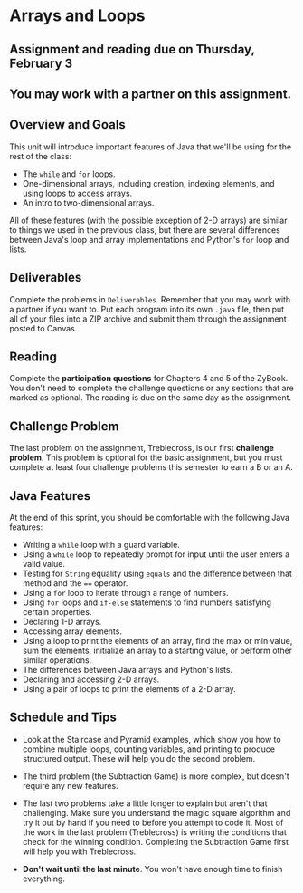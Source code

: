 # Arrays and Loops

## Assignment and reading due on Thursday, February 3

## You may work with a partner on this assignment.

## Overview and Goals
This unit will introduce important features of Java that we'll be using for the rest of the class:

- The `while` and `for` loops.
- One-dimensional arrays, including creation, indexing elements, and using loops to access arrays.
- An intro to two-dimensional arrays.

All of these features (with the possible exception of 2-D arrays) are similar to things we used in the previous class, but there are several
differences between Java's loop and array implementations and Python's `for` loop and lists.


## Deliverables

Complete the problems in `Deliverables`. Remember that you may work with a partner if you want to. Put each program into its own `.java` file, then put all of your files into a ZIP archive and submit them through the assignment posted to Canvas.

## Reading

Complete the **participation questions** for Chapters 4 and 5 of the ZyBook. You don't need to complete the challenge questions or any sections that are marked as optional. The reading is due on the same day as the assignment.


## Challenge Problem

The last problem on the assignment, Treblecross, is our first **challenge problem**. This problem is optional for the basic assignment, but you must complete at least four challenge problems this semester to earn a B or an A.


## Java Features

At the end of this sprint, you should be comfortable with the following Java features:

- Writing a `while` loop with a guard variable.
- Using a `while` loop to repeatedly prompt for input until the user enters a valid value.
- Testing for `String` equality using `equals` and the difference between that method and the `==` operator.
- Using a `for` loop to iterate through a range of numbers.
- Using `for` loops and `if-else` statements to find numbers satisfying certain properties.
- Declaring 1-D arrays.
- Accessing array elements.
- Using a loop to print the elements of an array, find the max or min value, sum the elements, initialize an array to a starting value, or perform other
similar operations.
- The differences between Java arrays and Python's lists.
- Declaring and accessing 2-D arrays.
- Using a pair of loops to print the elements of a 2-D array.

## Schedule and Tips

- Look at the Staircase and Pyramid examples, which show you how to combine multiple loops, counting variables, and printing to produce structured output. These will help you do the second problem.

- The third problem (the Subtraction Game) is more complex, but doesn't require any new features.

- The last two problems take a little longer to explain but aren't that challenging. Make sure you understand the magic square algorithm and try it out by hand if you need to
before you attempt to code it. Most of the work in the last problem (Treblecross) is writing the conditions that check for the winning condition. Completing the Subtraction
Game first will help you with Treblecross.

- **Don't wait until the last minute**. You won't have enough time to finish everything.

